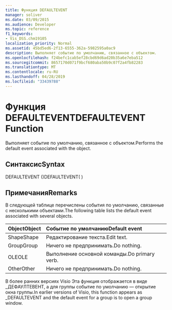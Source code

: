 ```yaml
---
title: Функция DEFAULTEVENT
manager: soliver
ms.date: 03/09/2015
ms.audience: Developer
ms.topic: reference
f1_keywords:
- Vis_DSS.chm19105
localization_priority: Normal
ms.assetid: 45bd5ed6-2f13-6555-362a-5982595a0ac9
description: Выполняет событие по умолчанию, связанное с объектом.
ms.openlocfilehash: f24befc1cab5ef28cbd69d6ad20b35a6e7eba512
ms.sourcegitcommit: 8657170d071f9bcf680aba50b9c07f2a4fb82283
ms.translationtype: MT
ms.contentlocale: ru-RU
ms.lasthandoff: 04/28/2019
ms.locfileid: "33439788"
---
```

# <a name="defaultevent-function"></a><span data-ttu-id="7b048-103">Функция DEFAULTEVENT</span><span class="sxs-lookup"><span data-stu-id="7b048-103">DEFAULTEVENT Function</span></span>

<span data-ttu-id="7b048-104">Выполняет событие по умолчанию, связанное с объектом.</span><span class="sxs-lookup"><span data-stu-id="7b048-104">Performs the default event associated with the object.</span></span>
  
## <a name="syntax"></a><span data-ttu-id="7b048-105">Синтаксис</span><span class="sxs-lookup"><span data-stu-id="7b048-105">Syntax</span></span>

<span data-ttu-id="7b048-106">DEFAULTEVENT ()</span><span class="sxs-lookup"><span data-stu-id="7b048-106">DEFAULTEVENT( )</span></span>
  
## <a name="remarks"></a><span data-ttu-id="7b048-107">Примечания</span><span class="sxs-lookup"><span data-stu-id="7b048-107">Remarks</span></span>

<span data-ttu-id="7b048-108">В следующей таблице перечислены события по умолчанию, связанные с несколькими объектами.</span><span class="sxs-lookup"><span data-stu-id="7b048-108">The following table lists the default event associated with several objects.</span></span>
  
|<span data-ttu-id="7b048-109">**Object**</span><span class="sxs-lookup"><span data-stu-id="7b048-109">**Object**</span></span>|<span data-ttu-id="7b048-110">**Событие по умолчанию**</span><span class="sxs-lookup"><span data-stu-id="7b048-110">**Default event**</span></span>|
|:-----|:-----|
|<span data-ttu-id="7b048-111">Shape</span><span class="sxs-lookup"><span data-stu-id="7b048-111">Shape</span></span>  <br/> |<span data-ttu-id="7b048-112">Редактирование текста.</span><span class="sxs-lookup"><span data-stu-id="7b048-112">Edit text.</span></span>  <br/> |
|<span data-ttu-id="7b048-113">Group</span><span class="sxs-lookup"><span data-stu-id="7b048-113">Group</span></span>  <br/> |<span data-ttu-id="7b048-114">Ничего не предпринимать.</span><span class="sxs-lookup"><span data-stu-id="7b048-114">Do nothing.</span></span>  <br/> |
|<span data-ttu-id="7b048-115">OLE</span><span class="sxs-lookup"><span data-stu-id="7b048-115">OLE</span></span>  <br/> |<span data-ttu-id="7b048-116">Выполнение основной команды.</span><span class="sxs-lookup"><span data-stu-id="7b048-116">Do primary verb.</span></span>  <br/> |
|<span data-ttu-id="7b048-117">Other</span><span class="sxs-lookup"><span data-stu-id="7b048-117">Other</span></span>  <br/> |<span data-ttu-id="7b048-118">Ничего не предпринимать.</span><span class="sxs-lookup"><span data-stu-id="7b048-118">Do nothing.</span></span>  <br/> |
   
<span data-ttu-id="7b048-119">В более ранних версиях Visio Эта функция отображается в виде _ДЕФАУЛТЕВЕНТ, а для группы событие по умолчанию — открытие окна группы.</span><span class="sxs-lookup"><span data-stu-id="7b048-119">In earlier versions of Visio, this function appears as _DEFAULTEVENT and the default event for a group is to open a group window.</span></span> 
  


